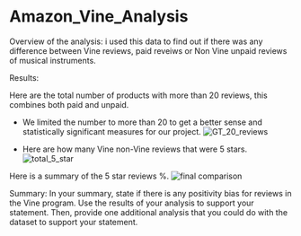 # Amazon_Vine_Analysis

Overview of the analysis: i used this data to find out if there was any difference between Vine reviews, paid reveiws or Non Vine unpaid reviews of musical instruments.

Results: 

Here are the total number of products with more than 20 reviews, this combines both paid and unpaid.
* We limited the number to more than 20 to get a better sense and statistically significant measures for our project.
![GT_20_reviews](https://user-images.githubusercontent.com/91210001/149638692-f4552516-d9f7-4777-a2a6-21aae93574ca.PNG)

* Here are how many Vine non-Vine reviews that were 5 stars.
![total_5_star](https://user-images.githubusercontent.com/91210001/149638813-6ccbf1a8-9633-42b2-8899-77ee710a034f.PNG)

Here is a summary of the 5 star reviews %.
![final comparison](https://user-images.githubusercontent.com/91210001/149638893-b7f26b3d-1862-40dd-be1e-8b149ab2d4ac.PNG)

Summary: In your summary, state if there is any positivity bias for reviews in the Vine program. Use the results of your analysis to support your statement. Then, provide one additional analysis that you could do with the dataset to support your statement.
